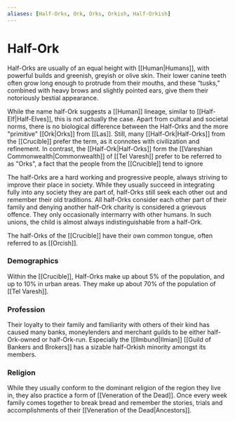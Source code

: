 ```yaml
---
aliases: [Half-Orks, Ork, Orks, Orkish, Half-Orkish]
---
```

# Half-Ork
Half-Orks are usually of an equal height with [[Human|Humans]], with powerful builds and greenish, greyish or olive skin. Their lower canine teeth often grow long enough to protrude from their mouths, and these “tusks,” combined with heavy brows and slightly pointed ears, give them their notoriously bestial appearance.  

While the name half-Ork suggests a [[Human]] lineage, similar to [[Half-Elf|Half-Elves]], this is not actually the case. Apart from cultural and societal norms, there is no biological difference between the Half-Orks and the more "primitive" [[Ork|Orks]] from [[Las]]. Still, many [[Half-Ork|Half-Orks]] from the [[Crucible]] prefer the term, as it connotes with civilization and refinement. In contrast, the [[Half-Ork|Half-Orks]] form the [[Vareshian Commonwealth|Commonwealth]] of [[Tel Varesh]] prefer to be referred to as "Orks", a fact that the people from the [[Crucible]] tend to ignore

The half-Orks are a hard working and progressive people, always striving to improve their place in society. While they usually succeed in integrating fully into any society they are part of, half-Orks still seek each other out and remember their old traditions. All half-Orks consider each other part of their family and denying another half-Ork charity is considered a grievous offence. They only occasionally intermarry with other humans. In such unions, the child is almost always indistinguishable from a half-Ork.

The half-Orks of the [[Crucible]] have their own common tongue, often referred to as [[Orcish]].

### Demographics
Within the [[Crucible]], Half-Orks make up about 5% of the population, and up to 10% in urban areas. They make up about 70% of the population of [[Tel Varesh]].

### Profession
Their loyalty to their family and familiarity with others of their kind has caused many banks, moneylenders and merchant guilds to be either half-Ork-owned or half-Ork-run. Especially the [[Ilmbund|Ilmian]] [[Guild of Bankers and Brokers]] has a sizable half-Orkish minority amongst its members.

### Religion
While they usually conform to the dominant religion of the region they live in, they also practice a form of [[Veneration of the Dead]]. Once every week family comes together to break bread and remember the stories, trials and accomplishments of their [[Veneration of the Dead|Ancestors]]. 

